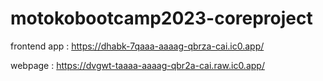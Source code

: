 # motokobootcamp2023-coreproject

frontend app : https://dhabk-7qaaa-aaaag-qbrza-cai.ic0.app/

webpage : https://dvgwt-taaaa-aaaag-qbr2a-cai.raw.ic0.app/
